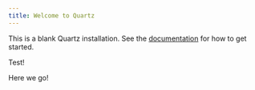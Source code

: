 ```yaml
---
title: Welcome to Quartz
---
```


This is a blank Quartz installation.
See the [documentation](https://quartz.jzhao.xyz) for how to get started.

Test!

Here we go!